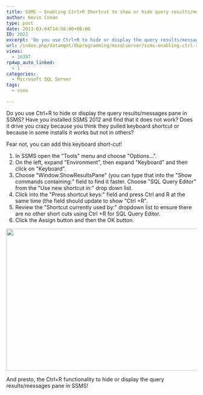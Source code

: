 ```yaml
---
title: SSMS – Enabling Ctrl+R Shortcut to show or hide query results/messages pane
author: Kevin Conan
type: post
date: 2013-03-04T14:58:00+00:00
ID: 2022
excerpt: 'Do you use Ctrl+R to hide or display the query results/messages pane in SSMS?  Have you installed SSMS 2012 and find that it does not work?'
url: /index.php/datamgmt/dbprogramming/mssqlserver/ssms-enabling-ctrl-r-shortcut/
views:
  - 16397
rp4wp_auto_linked:
  - 1
categories:
  - Microsoft SQL Server
tags:
  - ssms

---
```

Do you use Ctrl+R to hide or display the query results/messages pane in SSMS? Have you installed SSMS 2012 and find that it does not work? Does it drive you crazy because you think they pulled keyboard shortcut or because in some installs it works but not in others?

Fear not, you can add this keyboard short-cut!

  1. In SSMS open the "Tools" menu and choose "Options...".
  2. On the left, expand "Environment", then expand "Keyboard" and then click on "Keyboard".
  3. Choose "Window.ShowResultsPane" (you can type that into the "Show commands containing:" field to find it faster. Choose "SQL Query Editor" from the "Use new shortcut in:" drop down list.
  4. Click into the "Press shortcut keys:" field and press Ctrl and R at the same time (the field should update to show "Ctrl +R".
  5. Review the "Shortcut currently used by:" dropdown list to ensure there are no other short cuts using Ctrl +R for SQL Query Editor.
  6. Click the Assign button and then the OK button.

<div class="image_block">
  <a href="https://lessthandot.z19.web.core.windows.net/wp-content/uploads/users/kconan/SSMSCtrlRSettings.JPG?mtime=1362416270"><img alt="" src="https://lessthandot.z19.web.core.windows.net/wp-content/uploads/users/kconan/SSMSCtrlRSettings.JPG?mtime=1362416270" width="644" height="376" /></a>
</div>

And presto, the Ctrl+R functionality to hide or display the query results/messages pane in SSMS!